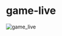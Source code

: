 # game-live

![game_live](https://user-images.githubusercontent.com/44035759/76151006-2097df00-60c1-11ea-99c8-f3533fc9a935.png)
